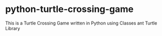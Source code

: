 # python-turtle-crossing-game
This is a Turtle Crossing Game written in Python using Classes ant Turtle Library
